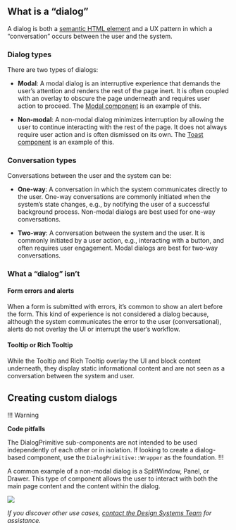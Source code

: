 ## What is a “dialog”

A dialog is both a [semantic HTML element](https://developer.mozilla.org/en-US/docs/Web/HTML/Element/dialog) and a UX pattern in which a “conversation” occurs between the user and the system.

### Dialog types

There are two types of dialogs:

- **Modal**: A modal dialog is an interruptive experience that demands the user’s attention and renders the rest of the page inert. It is often coupled with an overlay to obscure the page underneath and requires user action to proceed. The [Modal component](/components/modal) is an example of this.

- **Non-modal**: A non-modal dialog minimizes interruption by allowing the user to continue interacting with the rest of the page. It does not always require user action and is often dismissed on its own. The [Toast component](/components/toast) is an example of this.

### Conversation types

Conversations between the user and the system can be:

- **One-way**: A conversation in which the system communicates directly to the user. One-way conversations are commonly initiated when the system’s state changes, e.g., by notifying the user of a successful background process. Non-modal dialogs are best used for one-way conversations.

- **Two-way**: A conversation between the system and the user. It is commonly initiated by a user action, e.g., interacting with a button, and often requires user engagement. Modal dialogs are best for two-way conversations.

### What a “dialog” isn’t

#### Form errors and alerts

When a form is submitted with errors, it’s common to show an alert before the form. This kind of experience is not considered a dialog because, although the system communicates the error to the user (conversational), alerts do not overlay the UI or interrupt the user’s workflow.

#### Tooltip or Rich Tooltip

While the Tooltip and Rich Tooltip overlay the UI and block content underneath, they display static informational content and are not seen as a conversation between the system and user.

## Creating custom dialogs

!!! Warning

**Code pitfalls**

The DialogPrimitive sub-components are not intended to be used independently of each other or in isolation. If looking to create a dialog-based component, use the `DialogPrimitive::Wrapper` as the foundation.
!!!

A common example of a non-modal dialog is a SplitWindow, Panel, or Drawer. This type of component allows the user to interact with both the main page content and the content within the dialog.

![](/assets/components/dialog-primitives/dialog-primitive-non-modal-example.png)

_If you discover other use cases, [contact the Design Systems Team](/about/support) for assistance._
